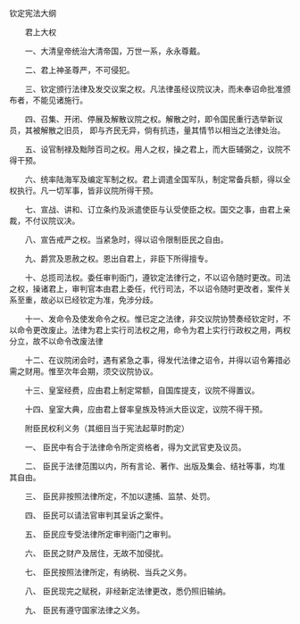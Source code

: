 钦定宪法大纲

  
　　君上大权

　　一、大清皇帝统治大清帝国，万世一系，永永尊戴。

　　二、君上神圣尊严，不可侵犯。

　　三、钦定颁行法律及发交议案之权。凡法律虽经议院议决，而未奉诏命批准颁布者，不能见诸施行。

　　四、召集、开闭、停展及解散议院之权。解散之时，即令国民重行选举新议员，其被解散之旧员，   即与齐民无异，倘有抗违，量其情节以相当之法律处治。

　　五、设官制禄及黜陟百司之权。用人之权，操之君上，而大臣辅弼之，议院不得干预。

　　六、统率陆海军及编定军制之权。君上调遣全国军队，制定常备兵额，得以全权执行。凡一切军事，皆非议院所得干预。

　　七、宣战、讲和、订立条约及派遣使臣与认受使臣之权。国交之事，由君上亲裁，不付议院议决。

　　八、宣告戒严之权。当紧急时，得以诏令限制臣民之自由。

　　九、爵赏及恩赦之权。恩出自君上，非臣下所得擅专。

　　十、总揽司法权。委任审判衙门，遵钦定法律行之，不以诏令随时更改。司法之权，操诸君上，审判官本由君上委任，代行司法，不以诏令随时更改者，案件关系至重，故必以已经钦定为准，免涉分歧。

　　十一、发命令及使发命令之权。惟已定之法律，非交议院协赞奏经钦定时，不以命令更改废止。法律为君上实行司法权之用，命令为君上实行行政权之用，两权分立，故不以命令改废法律

　　十二、在议院闭会时，遇有紧急之事，得发代法律之诏令，并得以诏令筹措必需之财用。惟至次年会期，须交议院协议。

　　十三、皇室经费，应由君上制定常额，自国库提支，议院不得置议。

　　十四、皇室大典，应由君上督率皇族及特派大臣议定，议院不得干预。

　　附臣民权利义务（其细目当于宪法起草时酌定）

　　一、  臣民中有合于法律命令所定资格者，得为文武官吏及议员。

　　二、  臣民于法律范围以内，所有言论、著作、出版及集会、结社等事，均准其自由。

　　三、  臣民非按照法律所定，不加以逮捕、监禁、处罚。

　　四、  臣民可以请法官审判其呈诉之案件。

　　五、  臣民应专受法律所定审判衙门之审判。

　　六、  臣民之财产及居住，无故不加侵扰。

　　七、  臣民按照法律所定，有纳税、当兵之义务。

　　八、  臣民现完之赋税，非经新定法律更改，悉仍照旧输纳。

　　九、  臣民有遵守国家法律之义务。

 
